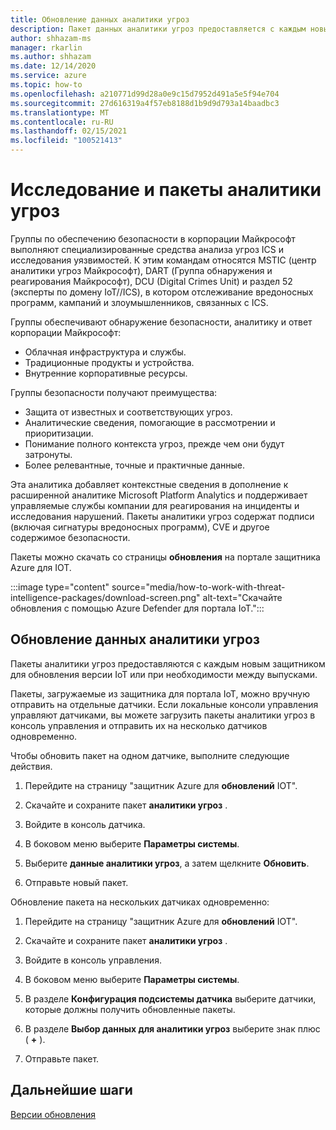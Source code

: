 ```yaml
---
title: Обновление данных аналитики угроз
description: Пакет данных аналитики угроз предоставляется с каждым новым защитником для версии IoT или при необходимости между выпусками.
author: shhazam-ms
manager: rkarlin
ms.author: shhazam
ms.date: 12/14/2020
ms.service: azure
ms.topic: how-to
ms.openlocfilehash: a210771d99d28a0e9c15d7952d491a5e5f94e704
ms.sourcegitcommit: 27d616319a4f57eb8188d1b9d9d793a14baadbc3
ms.translationtype: MT
ms.contentlocale: ru-RU
ms.lasthandoff: 02/15/2021
ms.locfileid: "100521413"
---
```

# <a name="threat-intelligence-research-and-packages"></a>Исследование и пакеты аналитики угроз

Группы по обеспечению безопасности в корпорации Майкрософт выполняют специализированные средства анализа угроз ICS и исследования уязвимостей. К этим командам относятся MSTIC (центр аналитики угроз Майкрософт), DART (Группа обнаружения и реагирования Майкрософт), DCU (Digital Crimes Unit) и раздел 52 (эксперты по домену IoT//ICS), в котором отслеживание вредоносных программ, кампаний и злоумышленников, связанных с ICS.

Группы обеспечивают обнаружение безопасности, аналитику и ответ корпорации Майкрософт:

- Облачная инфраструктура и службы.
- Традиционные продукты и устройства.
- Внутренние корпоративные ресурсы.

Группы безопасности получают преимущества:

- Защита от известных и соответствующих угроз.
- Аналитические сведения, помогающие в рассмотрении и приоритизации.
- Понимание полного контекста угроз, прежде чем они будут затронуты.
- Более релевантные, точные и практичные данные.

Эта аналитика добавляет контекстные сведения в дополнение к расширенной аналитике Microsoft Platform Analytics и поддерживает управляемые службы компании для реагирования на инциденты и исследования нарушений. Пакеты аналитики угроз содержат подписи (включая сигнатуры вредоносных программ), CVE и другое содержимое безопасности.

Пакеты можно скачать со страницы **обновления** на портале защитника Azure для IOT.

:::image type="content" source="media/how-to-work-with-threat-intelligence-packages/download-screen.png" alt-text="Скачайте обновления с помощью Azure Defender для портала IoT.":::

## <a name="update-threat-intelligence-data"></a>Обновление данных аналитики угроз

Пакеты аналитики угроз предоставляются с каждым новым защитником для обновления версии IoT или при необходимости между выпусками.

Пакеты, загружаемые из защитника для портала IoT, можно вручную отправить на отдельные датчики. Если локальные консоли управления управляют датчиками, вы можете загрузить пакеты аналитики угроз в консоль управления и отправить их на несколько датчиков одновременно.

Чтобы обновить пакет на одном датчике, выполните следующие действия.

1. Перейдите на страницу "защитник Azure для **обновлений** IOT".

2. Скачайте и сохраните пакет **аналитики угроз** .

3. Войдите в консоль датчика.

4. В боковом меню выберите **Параметры системы**.

5. Выберите **данные аналитики угроз**, а затем щелкните **Обновить**.

6. Отправьте новый пакет.

Обновление пакета на нескольких датчиках одновременно:

1. Перейдите на страницу "защитник Azure для **обновлений** IOT".

2. Скачайте и сохраните пакет **аналитики угроз** .

3. Войдите в консоль управления.

4. В боковом меню выберите **Параметры системы**.

5. В разделе **Конфигурация подсистемы датчика** выберите датчики, которые должны получить обновленные пакеты.  

6. В разделе **Выбор данных для аналитики угроз** выберите знак плюс ( **+** ).

7. Отправьте пакет.

## <a name="next-steps"></a>Дальнейшие шаги

[Версии обновления](how-to-manage-sensors-from-the-on-premises-management-console.md#update-versions)
